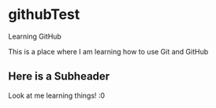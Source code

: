 # githubTest
Learning GitHub

This is a place where I am learning how to use Git and GitHub

## Here is a Subheader

Look at me learning things! :0 